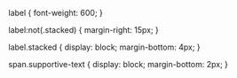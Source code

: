 <!--
type: template
name: text-field-css
-->

label {
  font-weight: 600;
}

label:not(.stacked) {
  margin-right: 15px;
}

label.stacked {
  display: block;
  margin-bottom: 4px;
}

span.supportive-text {
  display: block;
  margin-bottom: 2px;
}
